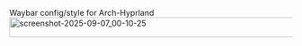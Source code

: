 Waybar config/style for Arch-Hyprland
<img width="2560" height="36" alt="screenshot-2025-09-07_00-10-25" src="https://github.com/user-attachments/assets/24f9d1e2-5c80-4047-aab5-308b933d26e1" />

